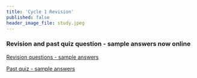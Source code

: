```yaml
---
title: 'Cycle 1 Revision'
published: false
header_image_file: study.jpeg
---
```


### Revision and past quiz question - sample answers now online  

[Revision questions - sample answers](https://bblearn.griffith.edu.au/bbcswebdav/xid-22808279_1)  

[Past quiz - sample answers](https://bblearn.griffith.edu.au/bbcswebdav/xid-22800087_1)
